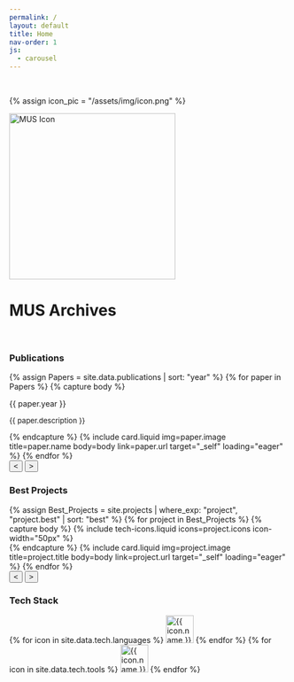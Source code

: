 ```yaml
---
permalink: /
layout: default
title: Home
nav-order: 1
js:
  - carousel
---
```

<br class="spacer">

{% assign icon_pic = "/assets/img/icon.png" %}
<div class="center-element">
<img src="{{ icon_pic | split: '.' | first | relative_url }}-480.webp" width="300px" height="300px" loading="eager" class="circle" alt="MUS Icon" onerror="this.onerror=null; this.src='{{ icon_pic | relative_url }}';" >
</div>

<h1 class="heading center-text uppercase">MUS Archives</h1>
<br class="spacer">
<h3 class="heading uppercase">Publications</h3>
<div class="carousel">
  <div class="track">
  {% assign Papers = site.data.publications | sort: "year" %}
  {% for paper in Papers %}
    {% capture body %}
      <p class="center-text bold-text">{{ paper.year }}</p>
      <p style="font-size: small;">{{ paper.description }}</p>
    {% endcapture %}
    {% include card.liquid img=paper.image title=paper.name body=body link=paper.url target="_self" loading="eager" %}
  {% endfor %}
  </div>
  <button class="button prev-button"><</button>
  <button class="button next-button">></button>
</div>
<h3 class="heading uppercase">Best Projects</h3>
<div class="carousel">
  <div class="track">
  {% assign Best_Projects = site.projects | where_exp: "project", "project.best" | sort: "best" %}
  {% for project in Best_Projects %}
    {% capture body %}
      {% include tech-icons.liquid icons=project.icons icon-width="50px" %}
      <br class="spacer">
    {% endcapture %}
    {% include card.liquid img=project.image title=project.title body=body link=project.url target="_self" loading="eager" %}
  {% endfor %}
  </div>
  <button class="button prev-button"><</button>
  <button class="button next-button">></button>
</div>

<h3 class="heading uppercase">Tech Stack</h3>
<div class="center-element row p-margins icons">
    {% for icon in site.data.tech.languages %}
      <img width="50px" src="{{ icon.path }}" alt="{{ icon.name }}" class="icon no-shadow no-padding" title="{{ icon.name }}" loading="lazy">
    {% endfor %}
    {% for icon in site.data.tech.tools %}
      <img width="50px" src="{{ icon.path }}" alt="{{ icon.name }}" class="icon no-shadow no-padding" title="{{ icon.name }}" loading="lazy">
    {% endfor %}
</div>